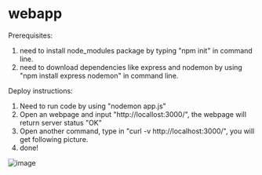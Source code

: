 # webapp

Prerequisites:

1. need to install node_modules package by typing "npm init" in command line.
2. need to download dependencies like express and nodemon by using "npm install express nodemon" in command line.

Deploy instructions:

1. Need to run code by using "nodemon app.js"
2. Open an webpage and input "http://locallost:3000/", the webpage will return server status "OK"
3. Open another command, type in "curl -v http://localhost:3000/", you will get following picture.
4. done!

![image](https://user-images.githubusercontent.com/77525269/192927808-46b08e58-2657-49bc-8966-e1b47de3ae30.png)
